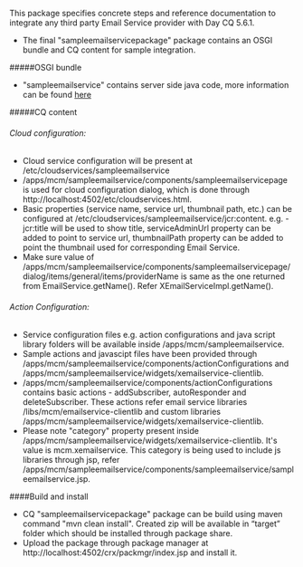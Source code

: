 This package specifies concrete steps and reference documentation to integrate any third party Email Service provider with Day CQ 5.6.1.

-	The final "sampleemailservicepackage" package contains an OSGI bundle and CQ content for sample integration.

#####OSGI bundle 
- "sampleemailservice" contains server side java code, more information can be found [here](../sampleemailservice)

#####CQ content

######	Cloud configuration:
-	Cloud service configuration will be present at /etc/cloudservices/sampleemailservice
-	/apps/mcm/sampleemailservice/components/sampleemailservicepage is used for cloud configuration dialog, which is done through http://localhost:4502/etc/cloudservices.html.
-	Basic properties (service name, service url, thumbnail path, etc.) can be configured at /etc/cloudservices/sampleemailservice/jcr:content. e.g. - jcr:title will be used to show title, serviceAdminUrl property can be added to point to service url, thumbnailPath property can be added to point the thumbnail used for corresponding Email Service.
-	Make sure value of /apps/mcm/sampleemailservice/components/sampleemailservicepage/dialog/items/general/items/providerName is same as the one returned from EmailService.getName(). Refer XEmailServiceImpl.getName().

######	Action Configuration:
-	Service configuration files e.g. action configurations and java script library folders will be available inside /apps/mcm/sampleemailservice.
-	Sample actions and javascipt files have been provided through /apps/mcm/sampleemailservice/components/actionConfigurations and /apps/mcm/sampleemailservice/widgets/xemailservice-clientlib.
-	/apps/mcm/sampleemailservice/components/actionConfigurations contains basic actions - addSubscriber, autoResponder and deleteSubscriber. These actions refer email service libraries /libs/mcm/emailservice-clientlib and custom libraries /apps/mcm/sampleemailservice/widgets/xemailservice-clientlib.
-	Please note "category" property present inside /apps/mcm/sampleemailservice/widgets/xemailservice-clientlib. It's value is mcm.xemailservice. This category is being used to include js libraries through jsp, refer /apps/mcm/sampleemailservice/components/sampleemailservice/sampleemailservice.jsp.

####Build and install
-	CQ "sampleemailservicepackage" package can be build using maven command "mvn clean install". Created zip will be available in “target” folder which should be installed through package share.
-	Upload the package through package manager at http://localhost:4502/crx/packmgr/index.jsp and install it.
